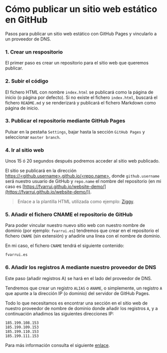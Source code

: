 # Cómo publicar un sitio web estático en GitHub

Pasos para publicar un sitio web estático con GitHub Pages y vincularlo a un proveedor de DNS.

### 1. Crear un respositorio

El primer paso es crear un repositorio para el sitio web que queremos publicar.

### 2. Subir el código

El fichero HTML con nombre `index.html` se publicará como la página de inicio (o página por defecto). Si no existe el fichero `index.html`, buscará el fichero `README.md` y se renderizará y publicará el fichero Markdown como página de inicio.

### 3. Publicar el repositorio mediante GitHub Pages

Pulsar en la pestaña `Settings`, bajar hasta la sección `GitHub Pages` y seleccionar `master branch`.

### 4. Ir al sitio web

Unos 15 ó 20 segundos después podremos acceder al sitio web publicado.

El sitio se publicará en la dirección [https://<github.username>.github.io/<repo.name>](https://<github.username>.github.io/<repo.name>), donde `github.username` será nuestro usuario de GitHub y `repo.name` el nombre del repositorio (en mi caso es [https://fvarrui.github.io/website-demo/](https://fvarrui.github.io/website-demo/)).

> Enlace a la plantilla HTML utilizada como ejemplo: [Ziggy](https://www.free-css.com/free-css-templates/page244/ziggy).

### 5. Añadir el fichero CNAME el repositorio de GitHub

Para poder vincular nuestro nuevo sitio web con nuestro nombre de dominio (por ejemplo: `fvarrui.es`) tendremos que crear en el repositorio el fichero `CNAME` (sin extensión) y añadirle una línea con el nombre de dominio.

En mi caso, el fichero `CNAME` tendrá el siguiente contenido:

```
fvarrui.es
```

### 6. Añadir los registros A mediante nuestro proveedor de DNS

Este paso (añadir registros A) se hará en el lado del proveedor de DNS.

Tendremos que crear un registro `ALIAS` o `ANAME`, o simplemente, un registro `A` que apunte a la dirección IP (o dominio) del servidor de GitHub Pages.

Todo lo que necesitamos es encontrar una sección en el sitio web de nuestro proveedor de nombre de dominio donde añadir los registros `A`, y a continuación añadimos las siguientes direcciones IP:

```
185.199.108.153
185.199.109.153
185.199.110.153
185.199.111.153
```

Para más información consulta el siguiente [enlace](https://help.github.com/articles/setting-up-an-apex-domain/#configuring-a-records-with-your-dns-provider).

